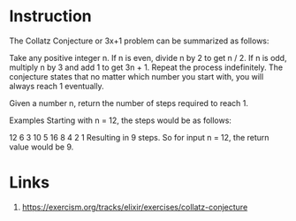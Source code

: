 # Instruction
The Collatz Conjecture or 3x+1 problem can be summarized as follows:

Take any positive integer n. If n is even, divide n by 2 to get n / 2. If n is odd, multiply n by 3 and add 1 to get 3n + 1. Repeat the process indefinitely. The conjecture states that no matter which number you start with, you will always reach 1 eventually.

Given a number n, return the number of steps required to reach 1.

Examples
Starting with n = 12, the steps would be as follows:

12
6
3
10
5
16
8
4
2
1
Resulting in 9 steps. So for input n = 12, the return value would be 9.

# Links
1. https://exercism.org/tracks/elixir/exercises/collatz-conjecture
